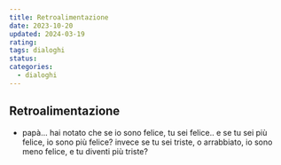 ```yaml
---
title: Retroalimentazione
date: 2023-10-20
updated: 2024-03-19
rating: 
tags: dialoghi
status: 
categories:
  - dialoghi
---
```

## Retroalimentazione

- papà... hai notato che se io sono felice, tu sei felice.. e se tu sei più felice, io sono più felice? invece se tu sei triste, o arrabbiato, io sono meno felice, e tu diventi più triste?
